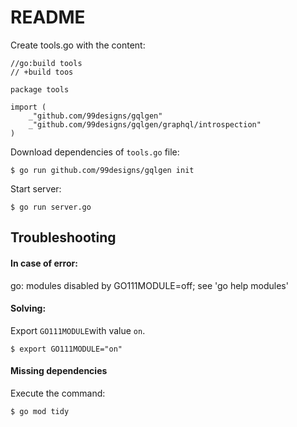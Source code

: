 # README

Create tools.go with the content:

```
//go:build tools
// +build toos

package tools

import (
	_"github.com/99designs/gqlgen"
	_"github.com/99designs/gqlgen/graphql/introspection"
)
```

Download dependencies of `tools.go` file:
```
$ go run github.com/99designs/gqlgen init
```

Start server:
```
$ go run server.go
```

## Troubleshooting
#### In case of error:
go: modules disabled by GO111MODULE=off; see 'go help modules'

#### Solving:
Export `GO111MODULE`with value `on`.
```
$ export GO111MODULE="on"
```
#### Missing dependencies
Execute the command:
```
$ go mod tidy
```